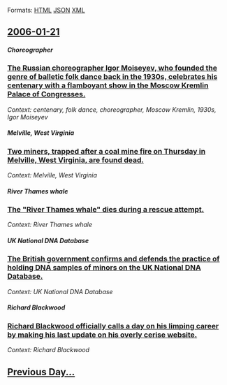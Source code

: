 
Formats: [HTML](2006/01/21/index.html)  [JSON](2006/01/21/index.json)  [XML](2006/01/21/index.xml)  

## [2006-01-21](/news/2006/01/21/index.md)

##### Choreographer
### [ The Russian choreographer Igor Moiseyev, who founded the genre of balletic folk dance back in the 1930s, celebrates his centenary with a flamboyant show in the Moscow Kremlin Palace of Congresses. ](/news/2006/01/21/the-russian-choreographer-igor-moiseyev-who-founded-the-genre-of-balletic-folk-dance-back-in-the-1930s-celebrates-his-centenary-with-a-fl.md)
_Context: centenary, folk dance, choreographer, Moscow Kremlin, 1930s, Igor Moiseyev_

##### Melville, West Virginia
### [ Two miners, trapped after a coal mine fire on Thursday in Melville, West Virginia, are found dead. ](/news/2006/01/21/two-miners-trapped-after-a-coal-mine-fire-on-thursday-in-melville-west-virginia-are-found-dead.md)
_Context: Melville, West Virginia_

##### River Thames whale
### [ The "River Thames whale" dies during a rescue attempt. ](/news/2006/01/21/the-river-thames-whale-dies-during-a-rescue-attempt.md)
_Context: River Thames whale_

##### UK National DNA Database
### [ The British government confirms and defends the practice of holding DNA samples of minors on the UK National DNA Database. ](/news/2006/01/21/the-british-government-confirms-and-defends-the-practice-of-holding-dna-samples-of-minors-on-the-uk-national-dna-database.md)
_Context: UK National DNA Database_

##### Richard Blackwood
### [ Richard Blackwood officially calls a day on his limping career by making his last update on his overly cerise website. ](/news/2006/01/21/richard-blackwood-officially-calls-a-day-on-his-limping-career-by-making-his-last-update-on-his-overly-cerise-website.md)
_Context: Richard Blackwood_

## [Previous Day...](/news/2006/01/20/index.md)

